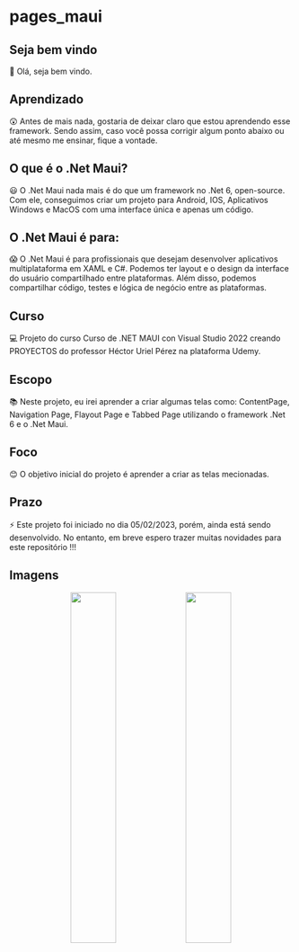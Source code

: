 # pages_maui

## Seja bem vindo

👋 Olá, seja bem vindo.

## Aprendizado

😲 Antes de mais nada, gostaria de deixar claro que estou aprendendo esse framework. Sendo assim, caso você possa corrigir algum ponto abaixo ou até mesmo me ensinar, fique a vontade.

## O que é o .Net Maui?

😃 O .Net Maui nada mais é do que um framework no .Net 6, open-source. Com ele, conseguimos criar um projeto para Android, IOS, Aplicativos Windows e MacOS com uma interface única e apenas um código.

## O .Net Maui é para:

😱 O .Net Maui é para profissionais que desejam desenvolver aplicativos multiplataforma em XAML e C#. Podemos ter layout e o design da interface do usuário compartilhado entre plataformas. Além disso, podemos compartilhar código, testes e lógica de negócio entre as plataformas.

## Curso

💻 Projeto do curso Curso de .NET MAUI con Visual Studio 2022 creando PROYECTOS do professor Héctor Uriel Pérez na plataforma Udemy.

## Escopo

📚 Neste projeto, eu irei aprender a criar algumas telas como: ContentPage, Navigation Page, Flayout Page e Tabbed Page utilizando o framework .Net 6 e o .Net Maui.

## Foco

😊 O objetivo inicial do projeto é aprender a criar as telas mecionadas.

## Prazo

⚡ Este projeto foi iniciado no dia 05/02/2023, porém, ainda está sendo desenvolvido. No entanto, em breve espero trazer muitas novidades para este repositório !!!

## Imagens

<p float="left" align="center">
 <img src=https://i.ibb.co/ZMx9cFs/Net-1.png width="40%" />
  <img src=https://https://i.ibb.co/Jn9xCvS/Net.png width="40%" />
</p> 

